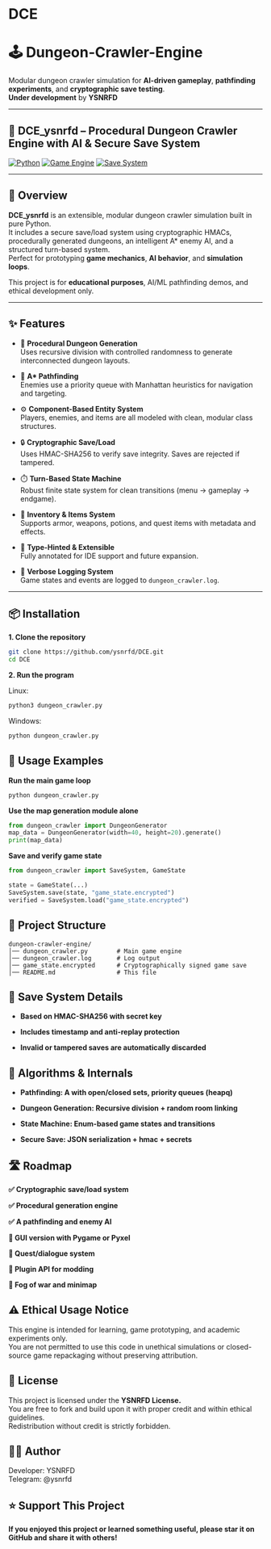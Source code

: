# DCE

# 🕹️ Dungeon-Crawler-Engine

Modular dungeon crawler simulation for **AI-driven gameplay**, **pathfinding experiments**, and **cryptographic save testing**.  
**Under development** by **YSNRFD**

---

## 🧠 DCE_ysnrfd – Procedural Dungeon Crawler Engine with AI & Secure Save System

[![Python](https://img.shields.io/badge/python-3.8%2B-blue.svg)](https://www.python.org/)
[![Game Engine](https://img.shields.io/badge/Engine-Modular-lightgreen.svg)]()
[![Save System](https://img.shields.io/badge/Saves-Cryptographically%20Signed-critical.svg)]()

---

## 🚀 Overview

**DCE_ysnrfd** is an extensible, modular dungeon crawler simulation built in pure Python.  
It includes a secure save/load system using cryptographic HMACs, procedurally generated dungeons, an intelligent A\* enemy AI, and a structured turn-based system.  
Perfect for prototyping **game mechanics**, **AI behavior**, and **simulation loops**.

This project is for **educational purposes**, AI/ML pathfinding demos, and ethical development only.

---

## ✨ Features

- 🧱 **Procedural Dungeon Generation**  
  Uses recursive division with controlled randomness to generate interconnected dungeon layouts.

- 🧠 **A\* Pathfinding**  
  Enemies use a priority queue with Manhattan heuristics for navigation and targeting.

- ⚙️ **Component-Based Entity System**  
  Players, enemies, and items are all modeled with clean, modular class structures.

- 🔒 **Cryptographic Save/Load**  
  Uses HMAC-SHA256 to verify save integrity. Saves are rejected if tampered.

- ⏱️ **Turn-Based State Machine**  
  Robust finite state system for clean transitions (menu → gameplay → endgame).

- 🧃 **Inventory & Items System**  
  Supports armor, weapons, potions, and quest items with metadata and effects.

- 📜 **Type-Hinted & Extensible**  
  Fully annotated for IDE support and future expansion.

- 📓 **Verbose Logging System**  
  Game states and events are logged to `dungeon_crawler.log`.

---

## 📦 Installation

**1. Clone the repository**

```bash
git clone https://github.com/ysnrfd/DCE.git
cd DCE
```

**2. Run the program**

Linux:
```python
python3 dungeon_crawler.py
```
Windows:
```python
python dungeon_crawler.py
```




## 🔧 Usage Examples

**Run the main game loop**
```python
python dungeon_crawler.py
```

**Use the map generation module alone**

```python
from dungeon_crawler import DungeonGenerator
map_data = DungeonGenerator(width=40, height=20).generate()
print(map_data)
```

**Save and verify game state**

```python
from dungeon_crawler import SaveSystem, GameState

state = GameState(...)
SaveSystem.save(state, "game_state.encrypted")
verified = SaveSystem.load("game_state.encrypted")
```


## 📂 Project Structure
```structure
dungeon-crawler-engine/
│── dungeon_crawler.py        # Main game engine
│── dungeon_crawler.log       # Log output
│── game_state.encrypted      # Cryptographically signed game save
│── README.md                 # This file
```


## 🔐 Save System Details
- **Based on HMAC-SHA256 with secret key**  

- **Includes timestamp and anti-replay protection**  

- **Invalid or tampered saves are automatically discarded**  


## 🧠 Algorithms & Internals
- **Pathfinding: A with open/closed sets, priority queues (heapq)**  

- **Dungeon Generation: Recursive division + random room linking**  

- **State Machine: Enum-based game states and transitions**  

- **Secure Save: JSON serialization + hmac + secrets**


## 🛣️ Roadmap
**✅ Cryptographic save/load system**  

**✅ Procedural generation engine**  

**✅ A pathfinding and enemy AI** 

**🔲 GUI version with Pygame or Pyxel**  

**🔲 Quest/dialogue system**  

**🔲 Plugin API for modding**  

**🔲 Fog of war and minimap**  



## ⚠️ Ethical Usage Notice
This engine is intended for learning, game prototyping, and academic experiments only.  
You are not permitted to use this code in unethical simulations or closed-source game repackaging without preserving attribution.

## 📝 License
This project is licensed under the **YSNRFD License.**  
You are free to fork and build upon it with proper credit and within ethical guidelines.  
Redistribution without credit is strictly forbidden.  

## 👨‍💻 Author
Developer: YSNRFD  
Telegram: @ysnrfd

## ⭐ Support This Project
**If you enjoyed this project or learned something useful, please star it on GitHub and share it with others!**
